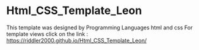 # Html_CSS_Template_Leon
This template was designed by Programming Languages html and css For template views click on the link : 
https://riddler2000.github.io/Html_CSS_Template_Leon/
